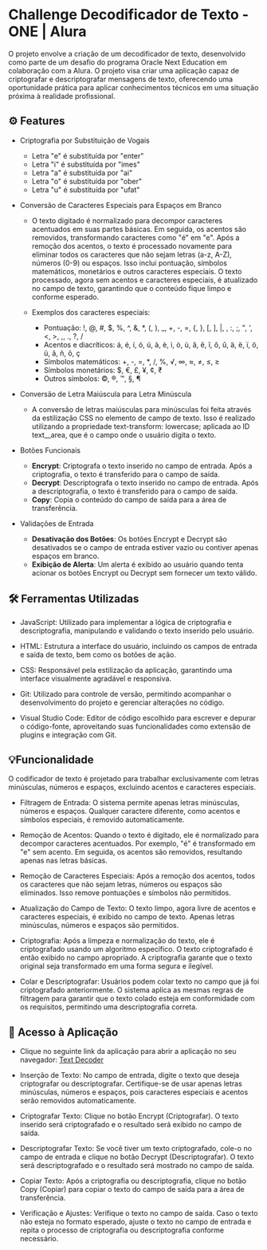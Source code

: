 # Challenge Decodificador de Texto - ONE | Alura
O projeto envolve a criação de um decodificador de texto,  desenvolvido como parte de um desafio do programa Oracle Next Education em colaboração com a Alura. O projeto visa criar uma aplicação capaz de criptografar e descriptografar mensagens de texto, oferecendo uma oportunidade prática para aplicar conhecimentos técnicos em uma situação próxima à realidade profissional.

## ⚙ Features

* Criptografia por Substituição de Vogais

  * Letra "e" é substituída por "enter"
  * Letra "i" é substituída por "imes"
  * Letra "a" é substituída por "ai"
  * Letra "o" é substituída por "ober"
  * Letra "u" é substituída por "ufat"

* Conversão de Caracteres Especiais para Espaços em Branco

  * O texto digitado é normalizado para decompor caracteres acentuados em suas partes básicas. Em seguida, os acentos são removidos, transformando caracteres como "é" em "e". Após a remoção dos acentos, o texto é processado novamente para eliminar todos os caracteres que não sejam letras (a-z, A-Z), números (0-9) ou espaços. Isso inclui pontuação, símbolos matemáticos, monetários e outros caracteres especiais. O texto processado, agora sem acentos e caracteres especiais, é atualizado no campo de texto, garantindo que o conteúdo fique limpo e conforme esperado.
  
  * Exemplos dos caracteres especiais:
    * Pontuação: !, @, #, $, %, ^, &, *, (, ), _, +, -, =, {, }, [, ], |, \, :, ;, ", ', <, >, ,, ., ?, /
    * Acentos e diacríticos: á, é, í, ó, ú, à, è, ì, ò, ù, â, ê, î, ô, û, ä, ë, ï, ö, ü, ã, ñ, õ, ç
    * Símbolos matemáticos: +, -, =, *, /, %, √, ∞, ≈, ≠, ≤, ≥
    * Símbolos monetários: $, €, £, ¥, ¢, ₹
    * Outros símbolos: ©, ®, ™, §, ¶

* Conversão de Letra Maiúscula para Letra Minúscula
  
  * A conversão de letras maiúsculas para minúsculas foi feita através da estilização CSS no elemento de campo de texto. Isso é realizado utilizando a propriedade text-transform: lowercase; aplicada ao ID text__area, que é o campo onde o usuário digita o texto.
 
* Botões Funcionais
  * <b>Encrypt</b>: Criptografa o texto inserido no campo de entrada. Após a criptografia, o texto é transferido para o campo de saída.
  * <b>Decrypt</b>: Descriptografa o texto inserido no campo de entrada. Após a descriptografia, o texto é transferido para o campo de saída.
  * <b>Copy</b>: Copia o conteúdo do campo de saída para a área de transferência.

* Validações de Entrada
  * <b>Desativação dos Botões</b>: Os botões Encrypt e Decrypt são desativados se o campo de entrada estiver vazio ou contiver apenas espaços em branco.
  * <b>Exibição de Alerta</b>: Um alerta é exibido ao usuário quando tenta acionar os botões Encrypt ou Decrypt sem fornecer um texto válido.
 
## 🛠️ Ferramentas Utilizadas
* JavaScript: Utilizado para implementar a lógica de criptografia e descriptografia, manipulando e validando o texto inserido pelo usuário.

* HTML: Estrutura a interface do usuário, incluindo os campos de entrada e saída de texto, bem como os botões de ação.

* CSS: Responsável pela estilização da aplicação, garantindo uma interface visualmente agradável e responsiva.

* Git: Utilizado para controle de versão, permitindo acompanhar o desenvolvimento do projeto e gerenciar alterações no código.
* Visual Studio Code: Editor de código escolhido para escrever e depurar o código-fonte, aproveitando suas funcionalidades como extensão de plugins e integração com Git.

## 💡Funcionalidade
O codificador de texto é projetado para trabalhar exclusivamente com letras minúsculas, números e espaços, excluindo acentos e caracteres especiais.

* Filtragem de Entrada: O sistema permite apenas letras minúsculas, números e espaços. Qualquer caractere diferente, como acentos e símbolos especiais, é removido automaticamente.

* Remoção de Acentos: Quando o texto é digitado, ele é normalizado para decompor caracteres acentuados. Por exemplo, "é" é transformado em "e" sem acento. Em seguida, os acentos são removidos, resultando apenas nas letras básicas.

* Remoção de Caracteres Especiais: Após a remoção dos acentos, todos os caracteres que não sejam letras, números ou espaços são eliminados. Isso remove pontuações e símbolos não permitidos.

* Atualização do Campo de Texto: O texto limpo, agora livre de acentos e caracteres especiais, é exibido no campo de texto. Apenas letras minúsculas, números e espaços são permitidos.

* Criptografia: Após a limpeza e normalização do texto, ele é criptografado usando um algoritmo específico. O texto criptografado é então exibido no campo apropriado. A criptografia garante que o texto original seja transformado em uma forma segura e ilegível. 

* Colar e Descriptografar: Usuários podem colar texto no campo que já foi criptografado anteriormente. O sistema aplica as mesmas regras de filtragem para garantir que o texto colado esteja em conformidade com os requisitos, permitindo uma descriptografia correta.

## 📲 Acesso à Aplicação

* Clique no seguinte link da aplicação para abrir a aplicação no seu navegador: <a href="https://text-decoder-psi.vercel.app/">Text Decoder</a>

* Inserção de Texto: No campo de entrada, digite o texto que deseja criptografar ou descriptografar. Certifique-se de usar apenas letras minúsculas, números e espaços, pois caracteres especiais e acentos serão removidos automaticamente.
  
* Criptografar Texto: Clique no botão Encrypt (Criptografar). O texto inserido será criptografado e o resultado será exibido no campo de saída. 

* Descriptografar Texto: Se você tiver um texto criptografado, cole-o no campo de entrada e clique no botão Decrypt (Descriptografar). O texto será descriptografado e o resultado será mostrado no campo de saída. 

* Copiar Texto: Após a criptografia ou descriptografia, clique no botão Copy (Copiar) para copiar o texto do campo de saída para a área de transferência. 

* Verificação e Ajustes: Verifique o texto no campo de saída. Caso o texto não esteja no formato esperado, ajuste o texto no campo de entrada e repita o processo de criptografia ou descriptografia conforme necessário.








